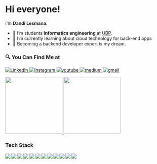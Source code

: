 # Hi everyone! 
i'm **Dandi Lesmana**.
- 🌱 I’m students **Informatics engineering** at [UBP](https://www.linkedin.com/school/ubp-karawang/).
- 🌱 I’m currently learning about cloud technology for back-end apps
- 🌱 Becoming a backend developer expert is my dream. 

### 🔍 You Can Find Me at 
<p> 
  <a href="https://www.linkedin.com/in/dandi-lesmana-b52b3122b/" target="_blank">
    <img alt="LinkedIn" src="https://img.shields.io/badge/linkedin-%230077B5.svg?&style=for-the-badge&logo=linkedin&logoColor=white" />
  </a> 
  <a href="https://www.instagram.com/dandilesmanaaa/" target="_blank">
    <img alt="Instagram" src="https://img.shields.io/badge/instagram-%23E4405F.svg?&style=for-the-badge&logo=instagram&logoColor=white" />
  </a> 
  <a href="https://www.youtube.com/channel/UC29IwuQoIxLlUGYnq452pXA/" target="_blank">
    <img alt="youtube" src="https://img.shields.io/badge/youtube-%23E4405F.svg?&style=for-the-badge&logo=youtube&logoColor=white" />
  </a> 
  <a href="https://medium.com/@dandilesmana.if21" target="_blank">
    <img alt="medium" src="https://img.shields.io/badge/Medium-12100E?style=for-the-badge&logo=medium&logoColor=white" />
  </a> 
  <a href="dandilesmana.if21@gmail.com" target="_blank">
    <img alt="gmail" src="https://img.shields.io/badge/Gmail-D14836?style=for-the-badge&logo=gmail&logoColor=white" />
  </a> 
</p>


<p align="left">
<a href="https://github.com/DandiLesmana25">
  <img height="180em" src="https://github-readme-stats-eight-theta.vercel.app/api?username=DandiLesmana25&show_icons=true&theme=algolia&include_all_commits=true&count_private=true"/>
  <img height="180em" src="https://github-readme-stats-eight-theta.vercel.app/api/top-langs/?username=DandiLesmana25&layout=compact&langs_count=8&theme=algolia"/>
</a>
</p>

### Tech Stack
  <img align="left" src="https://img.shields.io/badge/git-%23F05033.svg?logo=git&logoColor=white"/>
  <img align="left" src="https://img.shields.io/badge/MySQL-3DDC84?logo=mysql&logoColor=white" />
  <img align="left" src="https://img.shields.io/badge/JavaScript-323330?style=for-the-badge&logo=javascript&logoColor=F7DF1E" />
  <img align="left" src="https://img.shields.io/badge/php-%23ED8B00.svg?logo=php&logoColor=white"/>
  <img align="left" src="https://img.shields.io/badge/Docker-%230095D5.svg?logo=docker&logoColor=white"/>
  <img align="left" src="https://img.shields.io/badge/Linux-%230095D5.svg?logo=linux&logoColor=white"/>
  <img align="left" src="https://img.shields.io/badge/Amazon_AWS-FF9900?style=for-the-badge&logo=amazonaws&logoColor=white"/>
  <img align="left" src="https://img.shields.io/badge/Terraform-7B42BC?style=for-the-badge&logo=terraform&logoColor=white"/>
  <img align="left" src="https://img.shields.io/badge/Express%20js-000000?style=for-the-badge&logo=express&logoColor=white"/>
  <img align="left" src="https://img.shields.io/badge/Laravel-FF2D20?style=for-the-badge&logo=laravel&logoColor=white"/>
  <img align="left" src="https://img.shields.io/badge/Node%20js-339933?style=for-the-badge&logo=nodedotjs&logoColor=white"/>
  <img align="left" src="https://img.shields.io/badge/Notion-000000?style=for-the-badge&logo=notion&logoColor=white"/>
  
  <br><br>
